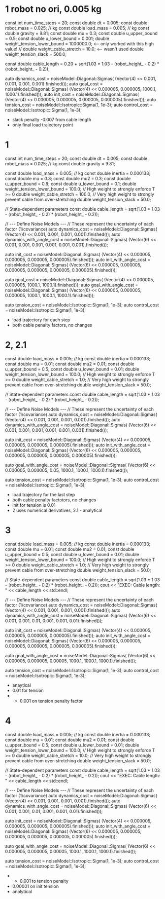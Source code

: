 # 1 robot no ori, 0.005 kg

const int num_time_steps = 20;
const double dt = 0.005;
const double robot_mass = 0.025; // kg
const double load_mass = 0.005;   // kg
const double gravity = 9.81;
const double mu = 0.3;
const double u_upper_bound = 0.5;
const double u_lower_bound = 0.001;
double weight_tension_lower_bound = 1000000.0; <-- only worked with this high value!
// double weight_cable_stretch = 10.0;  <-- wasn't used
double weight_tension_slack = 500.0;

const double cable_length = 0.20 + sqrt(1.03 * 1.03 - (robot_height_ - 0.2) * (robot_height_ - 0.2));

auto dynamics_cost = noiseModel::Diagonal::Sigmas(
    (Vector(4) << 0.001, 0.001, 0.001, 0.001).finished());
auto goal_cost = noiseModel::Diagonal::Sigmas(
    (Vector(4) << 0.000005, 0.000005, 1000.1, 1000.1).finished());
auto init_cost = noiseModel::Diagonal::Sigmas(
    (Vector(4) << 0.000005, 0.000005, 0.000005, 0.000005).finished());
auto tension_cost = noiseModel::Isotropic::Sigma(1, 1e-3);
auto control_cost = noiseModel::Isotropic::Sigma(1, 1e-3);

* slack penalty -0.007 from cable length
* only final load trajectory point


# 1

const int num_time_steps = 20;
const double dt = 0.005;
const double robot_mass = 0.025; // kg
const double gravity = 9.81;

const double load_mass = 0.005;   // kg
const double inertia = 0.000133;
const double mu = 0.3;
const double mu2 = 0.3;
const double u_upper_bound = 0.8;
const double u_lower_bound = 0.1;
double weight_tension_lower_bound = 100.0; // High weight to strongly enforce T >= 0
double weight_cable_stretch = 100.0;     // Very high weight to strongly prevent cable from over-stretching
double weight_tension_slack = 50.0;

// State-dependent parameters
const double cable_length = sqrt(1.03 * 1.03 - (robot_height_ - 0.2) * (robot_height_ - 0.2));

// --- Define Noise Models ---
// These represent the uncertainty of each factor (1/covariance)
auto dynamics_cost = noiseModel::Diagonal::Sigmas(
(Vector(4) << 0.001, 0.001, 0.001, 0.001).finished());
auto dynamics_with_angle_cost = noiseModel::Diagonal::Sigmas(
(Vector(6) << 0.001, 0.001, 0.001, 0.001, 0.001, 0.001).finished());

auto init_cost = noiseModel::Diagonal::Sigmas(
(Vector(4) << 0.000005, 0.000005, 0.000005, 0.000005).finished());
auto init_with_angle_cost = noiseModel::Diagonal::Sigmas(
(Vector(6) << 0.000005, 0.000005, 0.000005, 0.000005, 0.000005, 0.000005).finished());

auto goal_cost = noiseModel::Diagonal::Sigmas(
(Vector(4) << 0.000005, 0.000005, 1000.1, 1000.1).finished());
auto goal_with_angle_cost = noiseModel::Diagonal::Sigmas(
(Vector(6) << 0.000005, 0.000005, 0.000005, 1000.1, 1000.1, 1000.1).finished());

auto tension_cost = noiseModel::Isotropic::Sigma(1, 1e-3);
auto control_cost = noiseModel::Isotropic::Sigma(1, 1e-3);

* load trajectory for each step
* both cable penalty factors, no changes


# 2, 2.1

const double load_mass = 0.005;   // kg
const double inertia = 0.000133;
const double mu = 0.01;
const double mu2 = 0.01;
const double u_upper_bound = 0.5;
const double u_lower_bound = 0.01;
double weight_tension_lower_bound = 100.0; // High weight to strongly enforce T >= 0
double weight_cable_stretch = 1.0;     // Very high weight to strongly prevent cable from over-stretching
double weight_tension_slack = 50.0;

// State-dependent parameters
const double cable_length = sqrt(1.03 * 1.03 - (robot_height_ - 0.2) * (robot_height_ - 0.2));

// --- Define Noise Models ---
// These represent the uncertainty of each factor (1/covariance)
auto dynamics_cost = noiseModel::Diagonal::Sigmas(
(Vector(4) << 0.001, 0.001, 0.001, 0.001).finished());
auto dynamics_with_angle_cost = noiseModel::Diagonal::Sigmas(
(Vector(6) << 0.001, 0.001, 0.001, 0.001, 0.001, 0.001).finished());

auto init_cost = noiseModel::Diagonal::Sigmas(
(Vector(4) << 0.000005, 0.000005, 0.000005, 0.000005).finished());
auto init_with_angle_cost = noiseModel::Diagonal::Sigmas(
(Vector(6) << 0.000005, 0.000005, 0.000005, 0.000005, 0.000005, 0.000005).finished());

auto goal_with_angle_cost = noiseModel::Diagonal::Sigmas(
(Vector(6) << 0.000005, 0.000005, 0.05, 1000.1, 1000.1, 1000.1).finished());

auto tension_cost = noiseModel::Isotropic::Sigma(1, 1e-3);
auto control_cost = noiseModel::Isotropic::Sigma(1, 1e-3);


* load trajectory for the last step
* both cable penalty factotors, no changes
* init for tension is 0.01
* 2 uses numerical derivatives, 2.1 - analytical


# 3

const double load_mass = 0.005;   // kg
const double inertia = 0.000133;
const double mu = 0.01;
const double mu2 = 0.01;
const double u_upper_bound = 0.5;
const double u_lower_bound = 0.01;
double weight_tension_lower_bound = 100.0; // High weight to strongly enforce T >= 0
double weight_cable_stretch = 1.0;     // Very high weight to strongly prevent cable from over-stretching
double weight_tension_slack = 50.0;

// State-dependent parameters
const double cable_length = sqrt(1.03 * 1.03 - (robot_height_ - 0.2) * (robot_height_ - 0.2));
cout << "EXEC: Cable length: " << cable_length << std::endl;

// --- Define Noise Models ---
// These represent the uncertainty of each factor (1/covariance)
auto dynamics_cost = noiseModel::Diagonal::Sigmas(
(Vector(4) << 0.001, 0.001, 0.001, 0.001).finished());
auto dynamics_with_angle_cost = noiseModel::Diagonal::Sigmas(
(Vector(6) << 0.001, 0.001, 0.01, 0.001, 0.001, 0.01).finished());

auto init_cost = noiseModel::Diagonal::Sigmas(
(Vector(4) << 0.000005, 0.000005, 0.000005, 0.000005).finished());
auto init_with_angle_cost = noiseModel::Diagonal::Sigmas(
(Vector(6) << 0.000005, 0.000005, 0.000005, 0.000005, 0.000005, 0.000005).finished());

auto goal_with_angle_cost = noiseModel::Diagonal::Sigmas(
(Vector(6) << 0.000005, 0.000005, 0.00005, 1000.1, 1000.1, 1000.1).finished());

auto tension_cost = noiseModel::Isotropic::Sigma(1, 1e-3);
auto control_cost = noiseModel::Isotropic::Sigma(1, 1e-3);


* anaytical 
* 0.01 for tension
* + 0.001 on tension penalty factor


# 4

const double load_mass = 0.005;   // kg
const double inertia = 0.000133;
const double mu = 0.01;
const double mu2 = 0.01;
const double u_upper_bound = 0.5;
const double u_lower_bound = 0.01;
double weight_tension_lower_bound = 100.0; // High weight to strongly enforce T >= 0
double weight_cable_stretch = 10.0;     // Very high weight to strongly prevent cable from over-stretching
double weight_tension_slack = 50.0;

// State-dependent parameters
const double cable_length = sqrt(1.03 * 1.03 - (robot_height_ - 0.2) * (robot_height_ - 0.2));
cout << "EXEC: Cable length: " << cable_length << std::endl;

// --- Define Noise Models ---
// These represent the uncertainty of each factor (1/covariance)
auto dynamics_cost = noiseModel::Diagonal::Sigmas(
(Vector(4) << 0.001, 0.001, 0.001, 0.001).finished());
auto dynamics_with_angle_cost = noiseModel::Diagonal::Sigmas(
(Vector(6) << 0.001, 0.001, 0.01, 0.001, 0.001, 0.01).finished());

auto init_cost = noiseModel::Diagonal::Sigmas(
(Vector(4) << 0.000005, 0.000005, 0.000005, 0.000005).finished());
auto init_with_angle_cost = noiseModel::Diagonal::Sigmas(
(Vector(6) << 0.000005, 0.000005, 0.000005, 0.000005, 0.000005, 0.000005).finished());

auto goal_with_angle_cost = noiseModel::Diagonal::Sigmas(
(Vector(6) << 0.000005, 0.000005, 0.00005, 1000.1, 1000.1, 1000.1).finished());

auto tension_cost = noiseModel::Isotropic::Sigma(1, 1e-3);
auto control_cost = noiseModel::Isotropic::Sigma(1, 1e-3);


* + 0.001 to tension penalty
* 0.00001 on init tension
* analytical